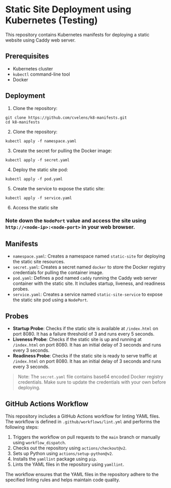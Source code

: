 # Static Site Deployment using Kubernetes (Testing)

This repository contains Kubernetes manifests for deploying a static website using Caddy web server.

## Prerequisites

- Kubernetes cluster
- `kubectl` command-line tool
- Docker

## Deployment

1. Clone the repository:

  ```
  git clone https://github.com/cvelens/k8-manifests.git
  cd k8-manifests
  ```

2. Clone the repository:
```
kubectl apply -f namespace.yaml
```

3. Create the secret for pulling the Docker image:
```
kubectl apply -f secret.yaml
```

4. Deploy the static site pod:
```
kubectl apply -f pod.yaml
```

5. Create the service to expose the static site:
```
kubectl apply -f service.yaml
```

6. Access the static site

### Note down the `NodePort` value and access the site using `http://<node-ip>:<node-port>` in your web browser.

## Manifests
* `namespace.yaml`: Creates a namespace named `static-site` for deploying the static site resources.
* `secret.yaml`: Creates a secret named `docker` to store the Docker registry credentials for pulling the container image.
* `pod.yaml`: Defines a pod named `caddy` running the Caddy web server container with the static site. It includes startup, liveness, and readiness probes.
* `service.yaml`: Creates a service named `static-site-service` to expose the static site pod using a `NodePort`.

## Probes
* **Startup Probe**: Checks if the static site is available at `/index.html` on port 8080. It has a failure threshold of 3 and runs every 5 seconds.
* **Liveness Probe**: Checks if the static site is up and running at `/index.html` on port 8080. It has an initial delay of 3 seconds and runs every 3 seconds.
* **Readiness Probe**: Checks if the static site is ready to serve traffic at `/index.html` on port 8080. It has an initial delay of 3 seconds and runs every 3 seconds.

> Note: The `secret.yaml` file contains base64 encoded Docker registry credentials. Make sure to update the credentials with your own before deploying.

## GitHub Actions Workflow

This repository includes a GitHub Actions workflow for linting YAML files. The workflow is defined in `.github/workflows/lint.yml` and performs the following steps:

1. Triggers the workflow on pull requests to the `main` branch or manually using `workflow_dispatch`.
2. Checks out the repository using `actions/checkout@v2`.
3. Sets up Python using `actions/setup-python@v2`.
4. Installs the `yamllint` package using `pip`.
5. Lints the YAML files in the repository using `yamllint`.

The workflow ensures that the YAML files in the repository adhere to the specified linting rules and helps maintain code quality.